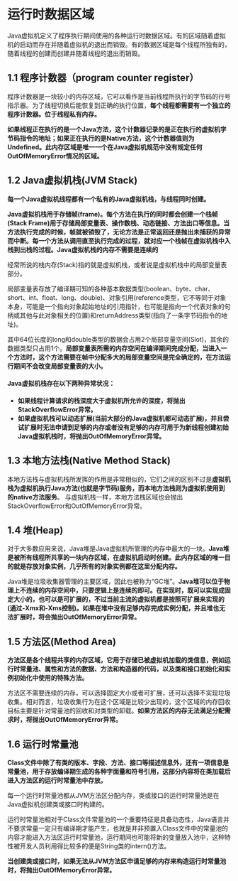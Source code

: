 # 运行时数据区域

Java虚拟机定义了程序执行期间使用的各种运行时数据区域。有的区域随着虚拟机的启动而存在并随着虚拟机的退出而销毁。有的数据区域是每个线程所独有的，随着线程的创建而创建并随着线程的退出而销毁。

## 1.1 程序计数器（program counter register）

程序计数器是一块较小的内存区域，它可以看作是当前线程所执行的字节码的行号指示器。为了线程切换后能恢复到正确的执行位置，**每个线程都需要有一个独立的程序计数器。位于线程私有内存。**

**如果线程正在执行的是一个Java方法，这个计数器记录的是正在执行的虚拟机字节码指令的地址；如果正在执行的是Native方法，这个计数器值则为Undefined。此内存区域是唯一一个在Java虚拟机规范中没有规定任何OutOfMemoryError情况的区域。**

## 1.2 Java虚拟机栈(JVM Stack)

**每一个Java虚拟机线程都有一个私有的Java虚拟机栈，与线程同时创建。**

**Java虚拟机栈用于存储帧(frame)。每个方法在执行的同时都会创建一个栈帧(Stack Frame)用于存储局部变量表、操作数栈、动态链接、方法出口等信息。当方法执行完成的时候，帧就被销毁了，无论方法是正常返回还是抛出未捕获的异常而中断。每一个方法从调用直至执行完成的过程，就对应一个栈帧在虚拟机栈中入栈到出栈的过程。Java虚拟机栈的内存不需要是连续的**

经常所说的栈内存(Stack)指的就是虚拟机栈，或者说是虚拟机栈中的局部变量表部分。

局部变量表存放了编译期可知的各种基本数据类型(boolean、byte、char、short、int、float、long、double)、对象引用(reference类型，它不等同于对象本身，可能是一个指向对象起始地址的引用指针，也可能是指向一个代表对象的句柄或其他与此对象相关的位置)和returnAddress类型(指向了一条字节码指令的地址)。

其中64位长度的long和double类型的数据会占用2个局部变量空间(Slot)，其余的数据类型只占用1个。**局部变量表所需的内存空间在编译期间完成分配，当进入一个方法时，这个方法需要在帧中分配多大的局部变量空间是完全确定的，在方法运行期间不会改变局部变量表的大小。**

#### Java虚拟机栈存在以下两种异常状况：

* **如果线程计算请求的栈深度大于虚拟机所允许的深度，将抛出StackOverflowError异常。**
* **如果虚拟机栈可以动态扩展(当前大部分的Java虚拟机都可动态扩展)，并且尝试扩展时无法申请到足够的内存或者没有足够的内存可用于为新线程创建初始Java虚拟机栈时，将抛出OutOfMemoryError异常。** 

## 1.3 本地方法栈(Native Method Stack)

本地方法栈与虚拟机栈所发挥的作用是非常相似的，它们之间的区别不过是**虚拟机栈为虚拟机执行Java方法(也就是字节码)服务，而本地方法栈则为虚拟机使用到的native方法服务**。
与虚拟机栈一样，本地方法栈区域也会抛出StackOverflowError和OutOfMemoryError异常。

## 1.4 堆(Heap)

对于大多数应用来说，Java堆是Java虚拟机所管理的内存中最大的一块。**Java堆是被所有线程所共享的一块内存区域，在虚拟机启动时创建。此内存区域的唯一目的就是存放对象实例，几乎所有的对象实例都在这里分配内存。**

Java堆是垃圾收集器管理的主要区域，因此也被称为“GC堆”。**Java堆可以位于物理上不连续的内存空间中，只要逻辑上是连续的即可。在实现时，既可以实现成固定大小的，也可以是可扩展的，不过当前主流的虚拟机都是按照可扩展来实现的(通过-Xmx和-Xms控制)。如果在堆中没有足够内存完成实例分配，并且堆也无法扩展时，将会抛出OutOfMemoryError异常。**

## 1.5 方法区(Method Area)

**方法区是各个线程共享的内存区域，它用于存储已被虚拟机加载的类信息，例如运行时常量池、属性和方法的数据、方法和构造器的代码，以及类和接口初始化和实例初始化中使用的特殊方法。**

方法区不需要连续的内存，可以选择固定大小或者可扩展，还可以选择不实现垃圾收集。相对而言，垃圾收集行为在这个区域是比较少出现的，这个区域的内存回收目标主要是针对常量池的回收和对类型的卸载。**如果方法区的内存无法满足分配需求时，将抛出OutOfMemoryError异常。**

## 1.6 运行时常量池

**Class文件中除了有类的版本、字段、方法、接口等描述信息外，还有一项信息是常量池，用于存放编译期生成的各种字面量和符号引用，这部分内容将在类加载后进入方法区的运行时常量池中存放。**

每一个运行时常量池都从JVM方法区分配内存，类或接口的运行时常量池是在Java虚拟机创建类或接口时构建的。

运行时常量池相对于Class文件常量池的一个重要特征是具备动态性，Java语言并不要求常量一定只有编译期才能产生，也就是并非预置入Class文件中的常量池的内容才能进入方法区运行时常量池，运行期间也可能将新的变量放入池中，这种特性被开发人员利用得比较多的便是String类的intern()方法。

**当创建类或接口时，如果无法从JVM方法区申请足够的内存来构造运行时常量池时，将抛出OutOfMemoryError异常。**